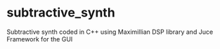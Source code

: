 # subtractive_synth
Subtractive synth coded in C++ using Maximillian DSP library and Juce Framework for the GUI
